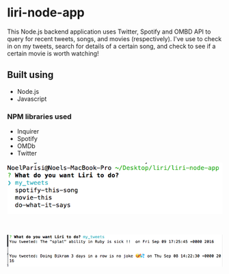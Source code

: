 # liri-node-app
This Node.js backend application uses Twitter, Spotify and OMBD API to query for recent tweets, songs, and movies (respectively). I've use to check in on my tweets, search for details of a certain song, and check to see if a certain movie is worth watching! 

## Built using
* Node.js
* Javascript

### NPM libraries used
* Inquirer
* Spotify
* OMDb 
* Twitter

<p align='center'>
  <img src ="/readme2.png?raw=true" alt="ScreenShot of my site">
</p>
<br>
<p align='center'>
  <img src ="/readme1.png?raw=true" alt="ScreenShot of my site">
</p>
